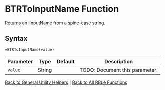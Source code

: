 # BTRToInputName Function

Returns an iInputName from a spine-case string.

## Syntax

```excel
=BTRToInputName(value)
```

Parameter | Type | Default | Description
---|---|---|---
`value` | String |  | TODO: Document this parameter.

[Back to General Utility Helpers](Readme.md) | [Back to All RBLe Functions](/RBLe/Readme.md#function-documentation)